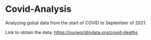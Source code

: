 # Covid-Analysis
Analyzing gobal data from the start of COVID to September of 2021. 

Link to obtain the data:
https://ourworldindata.org/covid-deaths
